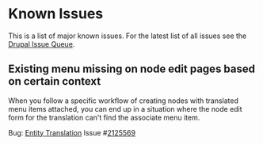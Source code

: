 # Known Issues

This is a list of major known issues. For the latest list of all issues see the
[Drupal Issue Queue][drupal-queue].

## Existing menu missing on node edit pages based on certain context

When you follow a specific workflow of creating nodes with translated menu items attached, you can end up in a situation where the node edit form for the translation can't find the associate menu item.

Bug: [Entity Translation][entity_translation] Issue #[2125569][known-issue-2125569]

<!-- Links Referenced -->

[drupal-queue]:                https://drupal.org/project/issues/wetkit?categories=All
[entity_translation]:          https://drupal.org/project/entity_translation
[uuid_features]:               https://drupal.org/project/uuid_features
[metatag]:                     https://drupal.org/project/metatag
[known-issue-2125569]:         https://drupal.org/node/2125569
